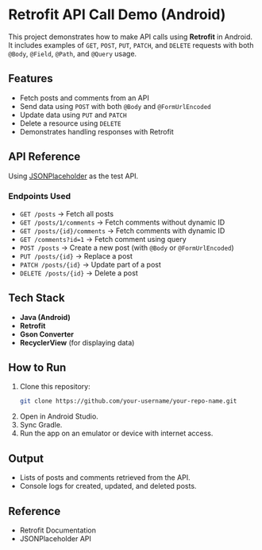 # Retrofit API Call Demo (Android)

This project demonstrates how to make API calls using **Retrofit** in Android. It includes examples of `GET`, `POST`, `PUT`, `PATCH`, and `DELETE` requests with both `@Body`, `@Field`, `@Path`, and `@Query` usage.

## Features
- Fetch posts and comments from an API
- Send data using `POST` with both `@Body` and `@FormUrlEncoded`
- Update data using `PUT` and `PATCH`
- Delete a resource using `DELETE`
- Demonstrates handling responses with Retrofit

## API Reference
Using [JSONPlaceholder](https://jsonplaceholder.typicode.com/) as the test API.

### Endpoints Used
- `GET /posts` → Fetch all posts  
- `GET /posts/1/comments` → Fetch comments without dynamic ID  
- `GET /posts/{id}/comments` → Fetch comments with dynamic ID  
- `GET /comments?id=1` → Fetch comment using query  
- `POST /posts` → Create a new post (with `@Body` or `@FormUrlEncoded`)  
- `PUT /posts/{id}` → Replace a post  
- `PATCH /posts/{id}` → Update part of a post  
- `DELETE /posts/{id}` → Delete a post  

## Tech Stack
- **Java (Android)**
- **Retrofit**
- **Gson Converter**
- **RecyclerView** (for displaying data)

## How to Run
1. Clone this repository:
   ```bash
   git clone https://github.com/your-username/your-repo-name.git
2. Open in Android Studio.
3. Sync Gradle.
4. Run the app on an emulator or device with internet access.

## Output
- Lists of posts and comments retrieved from the API.
- Console logs for created, updated, and deleted posts.

## Reference
- Retrofit Documentation
- JSONPlaceholder API   
